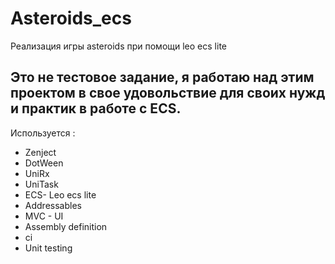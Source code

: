 # Asteroids_ecs
Реализация игры asteroids при помощи leo ecs lite
## Это не тестовое задание, я работаю над этим проектом в свое удовольствие для своих нужд и практик в работе с ECS.

 Используется :
* Zenject
* DotWeen
* UniRx
* UniTask
* ECS- Leo ecs lite
* Addressables
* MVC - UI
* Assembly definition
* ci
* Unit testing

